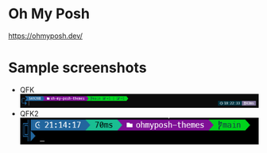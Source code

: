 # Oh My Posh

https://ohmyposh.dev/

# Sample screenshots

- QFK  
  ![qfk](qfk.png)
- QFK2  
  ![qfk2](qfk2.png)
